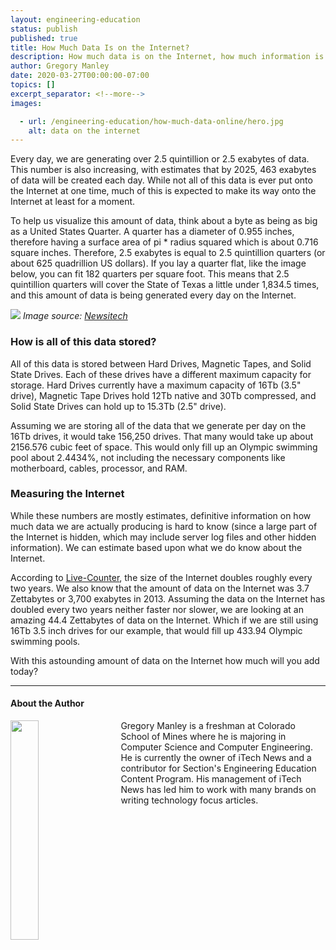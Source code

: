 ```yaml
---
layout: engineering-education
status: publish
published: true
title: How Much Data Is on the Internet?
description: How much data is on the Internet, how much information is online, and how is data on the internet stored?
author: Gregory Manley
date: 2020-03-27T00:00:00-07:00
topics: []
excerpt_separator: <!--more-->
images:

  - url: /engineering-education/how-much-data-online/hero.jpg
    alt: data on the internet
---
```

Every day, we are generating over 2.5 quintillion or 2.5 exabytes of data. This number is also increasing, with estimates that by 2025, 463 exabytes of data will be created each day. While not all of this data is ever put onto the Internet at one time, much of this is expected to make its way onto the Internet at least for a moment.
<!--more-->

To help us visualize this amount of data, think about a byte as being as big as a United States Quarter. A quarter has a diameter of 0.955 inches, therefore having a surface area of pi * radius squared which is about 0.716 square inches. Therefore, 2.5 exabytes is equal to 2.5 quintillion quarters (or about 625 quadrillion US dollars). If you lay a quarter flat, like the image below, you can fit 182 quarters per square foot. This means that 2.5 quintillion quarters will cover the State of Texas a little under 1,834.5 times, and this amount of data is being generated every day on the Internet.

![](https://newsitech.weebly.com/uploads/2/0/5/4/20542424/img-1579_orig.jpg)
*Image source: [Newsitech](https://newsitech.weebly.com/uploads/2/0/5/4/20542424/img-1579_orig.jpg)*

### How is all of this data stored?
All of this data is stored between Hard Drives, Magnetic Tapes, and Solid State Drives. Each of these drives have a different maximum capacity for storage. Hard Drives currently have a maximum capacity of 16Tb (3.5" drive), Magnetic Tape Drives hold 12Tb native and 30Tb compressed, and Solid State Drives can hold up to 15.3Tb (2.5" drive).

Assuming we are storing all of the data that we generate per day on the 16Tb drives, it would take 156,250 drives. That many would take up about 2156.576 cubic feet of space. This would only fill up an Olympic swimming pool about 2.4434%, not including the necessary components like motherboard, cables, processor, and RAM.

### Measuring the Internet
While these numbers are mostly estimates, definitive information on how much data we are actually producing is hard to know (since a large part of the Internet is hidden, which may include server log files and other hidden information). We can estimate based upon what we do know about the Internet.

According to [Live-Counter](https://www.live-counter.com/how-big-is-the-internet), the size of the Internet doubles roughly every two years. We also know that the amount of data on the Internet was 3.7 Zettabytes or 3,700 exabytes in 2013. Assuming the data on the Internet has doubled every two years neither faster nor slower, we are looking at an amazing 44.4 Zettabytes of data on the Internet. Which if we are still using 16Tb 3.5 inch drives for our example, that would fill up 433.94 Olympic swimming pools.

With this astounding amount of data on the Internet how much will you add today?

---

#### About the Author
<img style="float: left; padding-right: 5%; margin-bottom: 10px; width:30%;" src="/assets/images/education/authors/gregory-manley.jpg">Gregory Manley is a freshman at Colorado School of Mines where he is majoring in Computer Science and Computer Engineering. He is currently the owner of iTech News and a contributor for Section's Engineering Education Content Program. His management of iTech News has led him to work with many brands on writing technology focus articles.

